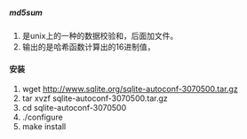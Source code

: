 ##### md5sum

1. 是unix上的一种的数据校验和，后面加文件。
2. 输出的是哈希函数计算出的16进制值，

#### 安装

1. wget http://www.sqlite.org/sqlite-autoconf-3070500.tar.gz
2. tar xvzf sqlite-autoconf-3070500.tar.gz
3. cd sqlite-autoconf-3070500
4. ./configure
5. make install